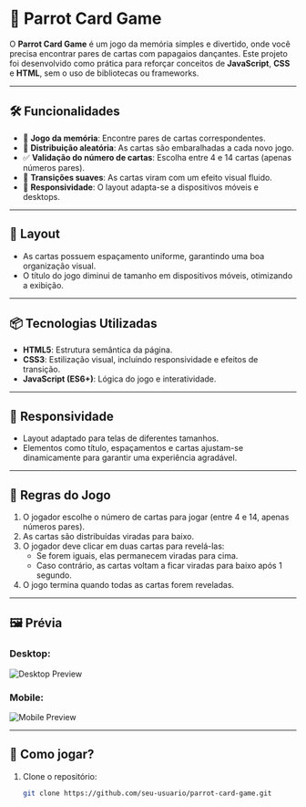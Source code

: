 # 🦜 Parrot Card Game

O **Parrot Card Game** é um jogo da memória simples e divertido, onde você precisa encontrar pares de cartas com papagaios dançantes. Este projeto foi desenvolvido como prática para reforçar conceitos de **JavaScript**, **CSS** e **HTML**, sem o uso de bibliotecas ou frameworks.

---

## 🛠️ Funcionalidades

- 🎲 **Jogo da memória**: Encontre pares de cartas correspondentes.
- 🔀 **Distribuição aleatória**: As cartas são embaralhadas a cada novo jogo.
- ✅ **Validação do número de cartas**: Escolha entre 4 e 14 cartas (apenas números pares).
- 🌟 **Transições suaves**: As cartas viram com um efeito visual fluido.
- 📱 **Responsividade**: O layout adapta-se a dispositivos móveis e desktops.

---

## 🎨 Layout

- As cartas possuem espaçamento uniforme, garantindo uma boa organização visual.
- O título do jogo diminui de tamanho em dispositivos móveis, otimizando a exibição.

---

## 📦 Tecnologias Utilizadas

- **HTML5**: Estrutura semântica da página.
- **CSS3**: Estilização visual, incluindo responsividade e efeitos de transição.
- **JavaScript (ES6+)**: Lógica do jogo e interatividade.

---

## 📱 Responsividade

- Layout adaptado para telas de diferentes tamanhos.
- Elementos como título, espaçamentos e cartas ajustam-se dinamicamente para garantir uma experiência agradável.

---

## 🎯 Regras do Jogo

1. O jogador escolhe o número de cartas para jogar (entre 4 e 14, apenas números pares).
2. As cartas são distribuídas viradas para baixo.
3. O jogador deve clicar em duas cartas para revelá-las:
   - Se forem iguais, elas permanecem viradas para cima.
   - Caso contrário, as cartas voltam a ficar viradas para baixo após 1 segundo.
4. O jogo termina quando todas as cartas forem reveladas.

---

## 🖼️ Prévia

### Desktop:
![Desktop Preview](https://github.com/user-attachments/assets/49823201-c2ca-45cb-80ed-8564fa509261)

### Mobile:
![Mobile Preview](https://github.com/user-attachments/assets/ef55692a-343b-4375-9ce3-5b69340ba1ac)

---

## 🚀 Como jogar?

1. Clone o repositório:
   ```bash
   git clone https://github.com/seu-usuario/parrot-card-game.git
